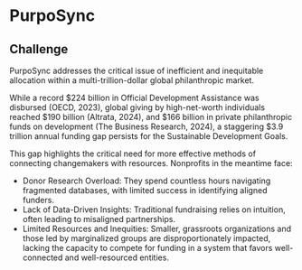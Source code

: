 # PurpoSync
## Challenge
PurpoSync addresses the critical issue of inefficient and inequitable allocation within a multi-trillion-dollar global philanthropic market.

While a record $224 billion in Official Development Assistance was disbursed (OECD, 2023), global giving by high-net-worth individuals reached $190 billion  (Altrata, 2024), and $166 billion in private philanthropic funds on development (The Business Research, 2024), a staggering $3.9 trillion annual funding gap persists for the Sustainable Development Goals. 

This gap highlights the critical need for more effective methods of connecting changemakers with resources. Nonprofits in the meantime face:

- Donor Research Overload: They spend countless hours navigating fragmented databases, with limited success in identifying aligned funders.
- Lack of Data-Driven Insights: Traditional fundraising relies on intuition, often leading to misaligned partnerships.
- Limited Resources and Inequities: Smaller, grassroots organizations and those led by marginalized groups are disproportionately impacted, lacking the capacity to compete for funding in a system that favors well-connected and well-resourced entities. 
